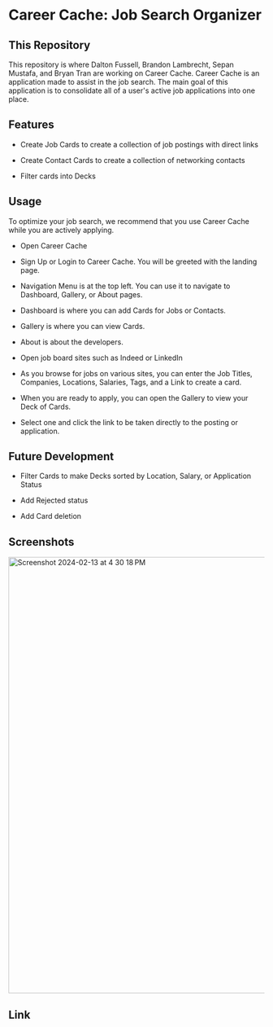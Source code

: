 # Career Cache: Job Search Organizer

## This Repository

This repository is where Dalton Fussell, Brandon Lambrecht, Sepan Mustafa, and Bryan Tran are working on Career Cache. Career Cache is an application made to assist in the job search. The main goal of this application is to consolidate all of a user's active job applications into one place.

## Features

* Create Job Cards to create a collection of job postings with direct links

* Create Contact Cards to create a collection of networking contacts

* Filter cards into Decks

## Usage

To optimize your job search, we recommend that you use Career Cache while you are actively applying. 

- Open Career Cache

- Sign Up or Login to Career Cache. You will be greeted with the landing page.

- Navigation Menu is at the top left. You can use it to navigate to Dashboard, Gallery, or About pages.

- Dashboard is where you can add Cards for Jobs or Contacts.

- Gallery is where you can view Cards.

- About is about the developers.

- Open job board sites such as Indeed or LinkedIn

- As you browse for jobs on various sites, you can enter the Job Titles, Companies, Locations, Salaries, Tags, and a Link to create a card. 

- When you are ready to apply, you can open the Gallery to view your Deck of Cards. 

- Select one and click the link to be taken directly to the posting or application.

## Future Development

* Filter Cards to make Decks sorted by Location, Salary, or Application Status

* Add Rejected status

* Add Card deletion

## Screenshots

<img width="857" alt="Screenshot 2024-02-13 at 4 30 18 PM" src="https://github.com/iambryantran/deck/assets/139257318/d8475a24-a423-4e91-9222-b5806e724d4e">

## Link
